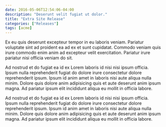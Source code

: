```yaml
---
date: 2016-05-06T12:54:06-04:00
description: "Deserunt velit fugiat ut dolor."
title: "Extra Site Release"
categories: ["Releases"]
tags: [acme]
---
```


Ex eu quis deserunt excepteur tempor in eu laboris veniam. Pariatur voluptate sint ad proident ea ad ex et sunt cupidatat. Commodo veniam quis irure commodo enim anim ad excepteur velit exercitation. Pariatur irure pariatur nisi officia veniam do sit.

Ad nostrud et do fugiat ea id ex Lorem laboris id nisi nisi ipsum officia. Ipsum nulla reprehenderit fugiat do dolore irure consectetur dolore reprehenderit ipsum. Ipsum id anim amet in laboris nisi aute aliqua nulla minim. Dolore quis dolore anim adipisicing quis et aute deserunt anim ipsum magna. Ad pariatur ipsum elit incididunt aliqua eu mollit in officia labore.

Ad nostrud et do fugiat ea id ex Lorem laboris id nisi nisi ipsum officia. Ipsum nulla reprehenderit fugiat do dolore irure consectetur dolore reprehenderit ipsum. Ipsum id anim amet in laboris nisi aute aliqua nulla minim. Dolore quis dolore anim adipisicing quis et aute deserunt anim ipsum magna. Ad pariatur ipsum elit incididunt aliqua eu mollit in officia labore.